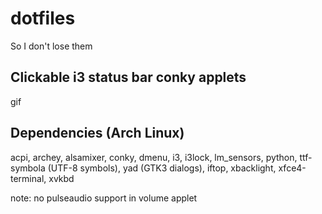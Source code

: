 # dotfiles
So I don't lose them

## Clickable i3 status bar conky applets

gif

## Dependencies (Arch Linux)

acpi, archey, alsamixer, conky, dmenu, i3, i3lock, lm_sensors, python, 
ttf-symbola (UTF-8 symbols), yad (GTK3 dialogs), iftop, xbacklight, 
xfce4-terminal, xvkbd

note: no pulseaudio support in volume applet
